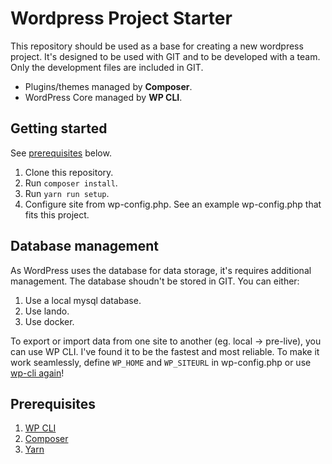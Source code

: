 # Wordpress Project Starter

This repository should be used as a base for creating a new wordpress project. It's designed to be used with GIT and to be developed with a team. Only the development files are included in GIT.

* Plugins/themes managed by **Composer**.
* WordPress Core managed by **WP CLI**.

## Getting started
See [prerequisites](#prerequisites) below.

1. Clone this repository.
1. Run `composer install`.
1. Run `yarn run setup`.
1. Configure site from wp-config.php. See an example wp-config.php that fits this project.

## Database management

As WordPress uses the database for data storage, it's requires additional management. The database shoudn't be stored in GIT. You can either:

1. Use a local mysql database.
1. Use lando.
1. Use docker.

To export or import data from one site to another (eg. local -> pre-live), you can use WP CLI. I've found it to be the fastest and most reliable. To make it work seamlessly, define `WP_HOME` and `WP_SITEURL` in wp-config.php or use [wp-cli again](https://wordpress.org/support/article/changing-the-site-url/#wp-cli)!

## Prerequisites

1. [WP CLI](https://wp-cli.org/)
1. [Composer](https://getcomposer.org/)
1. [Yarn](https://yarnpkg.com/)
